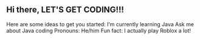 ## Hi there, LET'S GET CODING!!!
Here are some ideas to get you started:
I’m currently learning Java
Ask me about Java coding
Pronouns: He/him
Fun fact: I actually play Roblox a lot!

